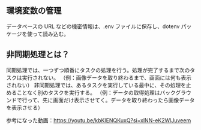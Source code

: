 ## 環境変数の管理

データベースの URL などの機密情報は、.env ファイルに保存し、dotenv パッケージを使って読み込む。

## 非同期処理とは？

同期処理では、一つずつ順番にタスクの処理を行う。処理が完了するまで次のタスクは実行されない。
（例：画像データを取り終わるまで、画面には何も表示されない）
非同期処理では、あるタスクを実行している最中に、その処理を止めることなく別のタスクを実行する。
（例：データの取得処理はバックグラウンドで行って、先に画面だけ表示させてく。データを取り終わったら画像データを表示させる）

参考になった動画：https://youtu.be/kbKIENQKuxQ?si=xlNN-eK2WlJuveem
